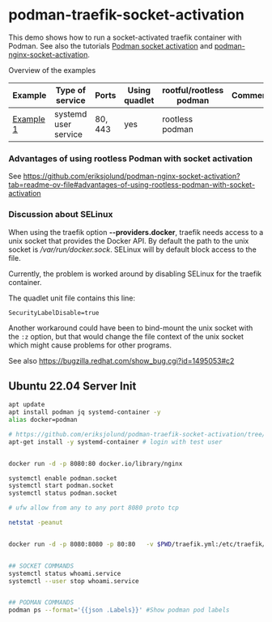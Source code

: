 # podman-traefik-socket-activation

This demo shows how to run a socket-activated traefik container with Podman.
See also the tutorials [Podman socket activation](https://github.com/containers/podman/blob/main/docs/tutorials/socket_activation.md) and
[podman-nginx-socket-activation](https://github.com/eriksjolund/podman-nginx-socket-activation).

Overview of the examples

| Example | Type of service | Ports | Using quadlet | rootful/rootless podman | Comment |
| --      | --              |   -- | --      | --   | --  |
| [Example 1](examples/example1) | systemd user service | 80, 443 | yes | rootless podman | |

### Advantages of using rootless Podman with socket activation

See https://github.com/eriksjolund/podman-nginx-socket-activation?tab=readme-ov-file#advantages-of-using-rootless-podman-with-socket-activation

### Discussion about SELinux

When using the traefik option __--providers.docker__, traefik needs access to a unix socket
that provides the Docker API. By default the path to the unix socket is  _/var/run/docker.sock_.
SELinux will by default block access to the file.

Currently, the problem is worked around by disabling SELinux for the traefik container.

The quadlet unit file contains this line:
```
SecurityLabelDisable=true
```

Another workaround could have been to bind-mount the unix socket with the `:z` option,
but that would change the file context of the unix socket which might cause problems for
other programs.

See also
https://bugzilla.redhat.com/show_bug.cgi?id=1495053#c2


## Ubuntu 22.04 Server Init

```bash
apt update
apt install podman jq systemd-container -y
alias docker=podman

# https://github.com/eriksjolund/podman-traefik-socket-activation/tree/main/examples/example1
apt-get install -y systemd-container # login with test user


docker run -d -p 8080:80 docker.io/library/nginx

systemctl enable podman.socket
systemctl start podman.socket
systemctl status podman.socket

# ufw allow from any to any port 8080 proto tcp

netstat -peanut


docker run -d -p 8080:8080 -p 80:80   -v $PWD/traefik.yml:/etc/traefik/traefik.yml   -v /run/user/1005/podman/podman.sock:/var/run/docker.sock docker.io/library/traefik:v3


## SOCKET COMMANDS
systemctl status whoami.service
systemctl --user stop whoami.service


## PODMAN COMMANDS
podman ps --format='{{json .Labels}}' #Show podman pod labels

```
